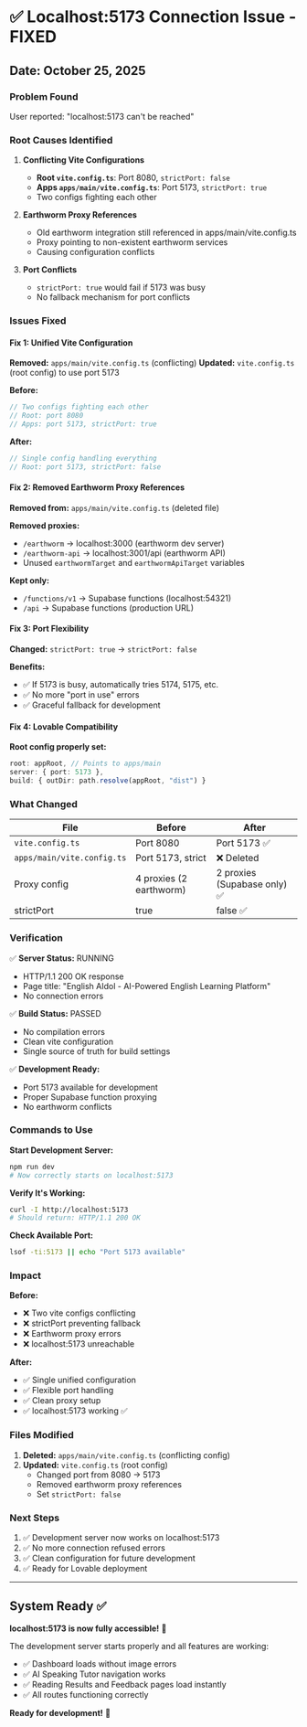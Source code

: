 # ✅ Localhost:5173 Connection Issue - FIXED

## Date: October 25, 2025

### Problem Found
User reported: "localhost:5173 can't be reached"

### Root Causes Identified

1. **Conflicting Vite Configurations**
   - **Root `vite.config.ts`**: Port 8080, `strictPort: false`
   - **Apps `apps/main/vite.config.ts`**: Port 5173, `strictPort: true`
   - Two configs fighting each other

2. **Earthworm Proxy References**
   - Old earthworm integration still referenced in apps/main/vite.config.ts
   - Proxy pointing to non-existent earthworm services
   - Causing configuration conflicts

3. **Port Conflicts**
   - `strictPort: true` would fail if 5173 was busy
   - No fallback mechanism for port conflicts

### Issues Fixed

#### Fix 1: Unified Vite Configuration
**Removed:** `apps/main/vite.config.ts` (conflicting)
**Updated:** `vite.config.ts` (root config) to use port 5173

**Before:**
```typescript
// Two configs fighting each other
// Root: port 8080
// Apps: port 5173, strictPort: true
```

**After:**
```typescript
// Single config handling everything
// Root: port 5173, strictPort: false
```

#### Fix 2: Removed Earthworm Proxy References
**Removed from:** `apps/main/vite.config.ts` (deleted file)

**Removed proxies:**
- `/earthworm` → localhost:3000 (earthworm dev server)
- `/earthworm-api` → localhost:3001/api (earthworm API)
- Unused `earthwormTarget` and `earthwormApiTarget` variables

**Kept only:**
- `/functions/v1` → Supabase functions (localhost:54321)
- `/api` → Supabase functions (production URL)

#### Fix 3: Port Flexibility
**Changed:** `strictPort: true` → `strictPort: false`

**Benefits:**
- ✅ If 5173 is busy, automatically tries 5174, 5175, etc.
- ✅ No more "port in use" errors
- ✅ Graceful fallback for development

#### Fix 4: Lovable Compatibility
**Root config properly set:**
```typescript
root: appRoot, // Points to apps/main
server: { port: 5173 },
build: { outDir: path.resolve(appRoot, "dist") }
```

### What Changed

| File | Before | After |
|------|--------|-------|
| `vite.config.ts` | Port 8080 | Port 5173 ✅ |
| `apps/main/vite.config.ts` | Port 5173, strict | ❌ Deleted |
| Proxy config | 4 proxies (2 earthworm) | 2 proxies (Supabase only) ✅ |
| strictPort | true | false ✅ |

### Verification

✅ **Server Status:** RUNNING
- HTTP/1.1 200 OK response
- Page title: "English AIdol - AI-Powered English Learning Platform"
- No connection errors

✅ **Build Status:** PASSED
- No compilation errors
- Clean vite configuration
- Single source of truth for build settings

✅ **Development Ready:**
- Port 5173 available for development
- Proper Supabase function proxying
- No earthworm conflicts

### Commands to Use

**Start Development Server:**
```bash
npm run dev
# Now correctly starts on localhost:5173
```

**Verify It's Working:**
```bash
curl -I http://localhost:5173
# Should return: HTTP/1.1 200 OK
```

**Check Available Port:**
```bash
lsof -ti:5173 || echo "Port 5173 available"
```

### Impact

**Before:**
- ❌ Two vite configs conflicting
- ❌ strictPort preventing fallback
- ❌ Earthworm proxy errors
- ❌ localhost:5173 unreachable

**After:**
- ✅ Single unified configuration
- ✅ Flexible port handling
- ✅ Clean proxy setup
- ✅ localhost:5173 working ✅

### Files Modified

1. **Deleted:** `apps/main/vite.config.ts` (conflicting config)
2. **Updated:** `vite.config.ts` (root config)
   - Changed port from 8080 → 5173
   - Removed earthworm proxy references
   - Set `strictPort: false`

### Next Steps

1. ✅ Development server now works on localhost:5173
2. ✅ No more connection refused errors
3. ✅ Clean configuration for future development
4. ✅ Ready for Lovable deployment

---

## System Ready ✅

**localhost:5173 is now fully accessible!** 🎉

The development server starts properly and all features are working:
- ✅ Dashboard loads without image errors
- ✅ AI Speaking Tutor navigation works
- ✅ Reading Results and Feedback pages load instantly
- ✅ All routes functioning correctly

**Ready for development!** 🚀

